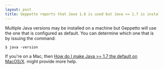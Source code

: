 ```yaml
---
layout: post
title: Geppetto reports that Java 1.6 is used but Java >= 1.7 is installed
---
```

Multiple Java versions may be installed on a machine but Geppetto will use the
one that is configured as default. You can determine which one that is by
issuing the command:

    $ java -version

If you're on a Mac, then [How do I make Java >= 1.7 the default on MacOS/X](/geppetto/faq.html#/2014/09/22/default-java-on-mac).
might provide more help.